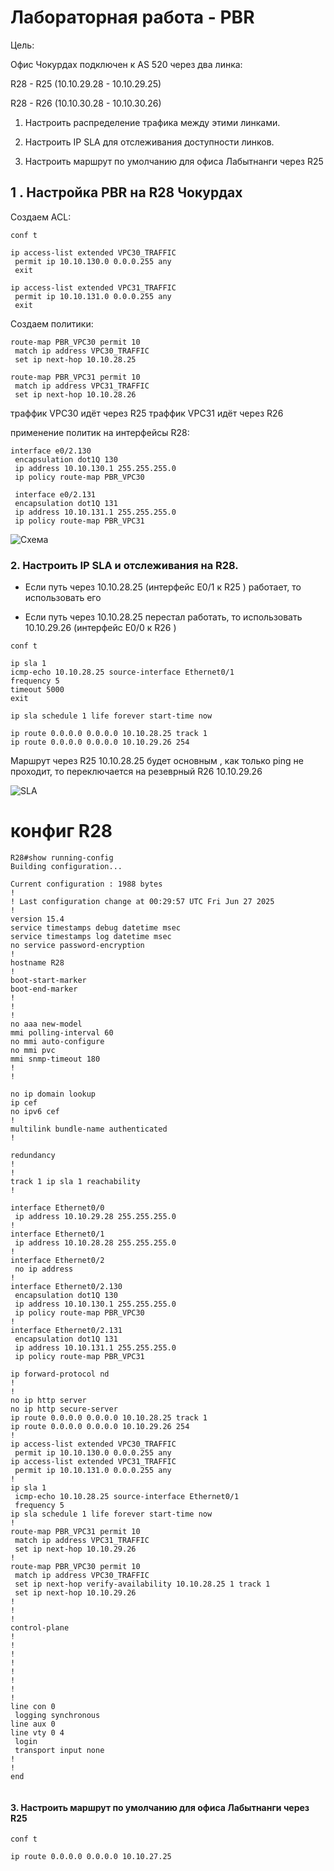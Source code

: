 
# Лабораторная работа - PBR 

Цель: <br/>


Офис Чокурдах подключен к AS 520 через два линка:

R28 - R25 (10.10.29.28 - 10.10.29.25)

R28 - R26 (10.10.30.28 - 10.10.30.26)

1. Настроить распределение трафика между этими линками.

2. Настроить IP SLA для отслеживания доступности линков.

3. Настроить маршрут по умолчанию для офиса Лабытнанги через R25

## 1 . Настройка PBR на R28 Чокурдах

Создаем ACL: 
```
conf t

ip access-list extended VPC30_TRAFFIC
 permit ip 10.10.130.0 0.0.0.255 any
 exit

ip access-list extended VPC31_TRAFFIC
 permit ip 10.10.131.0 0.0.0.255 any
 exit
```
Создаем политики:
```
route-map PBR_VPC30 permit 10
 match ip address VPC30_TRAFFIC
 set ip next-hop 10.10.28.25

route-map PBR_VPC31 permit 10
 match ip address VPC31_TRAFFIC
 set ip next-hop 10.10.28.26
```
траффик VPC30 идёт через R25
траффик VPC31 идёт через R26

применение политик на интерфейсы R28:
```
interface e0/2.130
 encapsulation dot1Q 130
 ip address 10.10.130.1 255.255.255.0
 ip policy route-map PBR_VPC30

 interface e0/2.131
 encapsulation dot1Q 131
 ip address 10.10.131.1 255.255.255.0
 ip policy route-map PBR_VPC31
```
![Схема](scrn/Схема.png)

### 2. Настроить IP SLA и отслеживания на R28.

- Если путь через 10.10.28.25 (интерфейс E0/1 к R25 ) работает, то использовать его

 - Если путь через 10.10.28.25 перестал работать, то использовать 10.10.29.26 (интерфейс E0/0 к R26 ) 

 ```
conf t

ip sla 1
icmp-echo 10.10.28.25 source-interface Ethernet0/1
 frequency 5
timeout 5000
exit

ip sla schedule 1 life forever start-time now

ip route 0.0.0.0 0.0.0.0 10.10.28.25 track 1
ip route 0.0.0.0 0.0.0.0 10.10.29.26 254
```
Маршрут через R25 10.10.28.25 будет основным , как только ping не проходит, то переключается на резеврный R26 10.10.29.26

![SLA](scrn/sla.png)

# конфиг R28 
```
R28#show running-config
Building configuration...

Current configuration : 1988 bytes
!
! Last configuration change at 00:29:57 UTC Fri Jun 27 2025
!
version 15.4
service timestamps debug datetime msec
service timestamps log datetime msec
no service password-encryption
!
hostname R28
!
boot-start-marker
boot-end-marker
!
!
!
no aaa new-model
mmi polling-interval 60
no mmi auto-configure
no mmi pvc
mmi snmp-timeout 180
!
!

no ip domain lookup
ip cef
no ipv6 cef
!
multilink bundle-name authenticated
!

redundancy
!
!
track 1 ip sla 1 reachability
!

interface Ethernet0/0
 ip address 10.10.29.28 255.255.255.0
!
interface Ethernet0/1
 ip address 10.10.28.28 255.255.255.0
!
interface Ethernet0/2
 no ip address
!
interface Ethernet0/2.130
 encapsulation dot1Q 130
 ip address 10.10.130.1 255.255.255.0
 ip policy route-map PBR_VPC30
!
interface Ethernet0/2.131
 encapsulation dot1Q 131
 ip address 10.10.131.1 255.255.255.0
 ip policy route-map PBR_VPC31

ip forward-protocol nd
!
!
no ip http server
no ip http secure-server
ip route 0.0.0.0 0.0.0.0 10.10.28.25 track 1
ip route 0.0.0.0 0.0.0.0 10.10.29.26 254
!
ip access-list extended VPC30_TRAFFIC
 permit ip 10.10.130.0 0.0.0.255 any
ip access-list extended VPC31_TRAFFIC
 permit ip 10.10.131.0 0.0.0.255 any
!
ip sla 1
 icmp-echo 10.10.28.25 source-interface Ethernet0/1
 frequency 5
ip sla schedule 1 life forever start-time now
!
route-map PBR_VPC31 permit 10
 match ip address VPC31_TRAFFIC
 set ip next-hop 10.10.29.26
!
route-map PBR_VPC30 permit 10
 match ip address VPC30_TRAFFIC
 set ip next-hop verify-availability 10.10.28.25 1 track 1
 set ip next-hop 10.10.29.26
!
!
!
control-plane
!
!
!
!
!
!
!
!
line con 0
 logging synchronous
line aux 0
line vty 0 4
 login
 transport input none
!
!
end


```
#### 3. Настроить маршрут по умолчанию для офиса Лабытнанги через R25

```
conf t

ip route 0.0.0.0 0.0.0.0 10.10.27.25
```
























